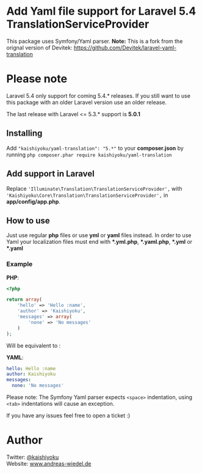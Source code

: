 # Add Yaml file support for Laravel 5.4 TranslationServiceProvider
This package uses Symfony/Yaml parser. **Note:** This is a fork from the orignal version of Devitek: <https://github.com/Devitek/laravel-yaml-translation>

# Please note
Laravel 5.4 only support for coming 5.4.\* releases. If you still want to use this package with an older Laravel version use an older release.

The last release with Laravel <= 5.3.\* support is **5.0.1**

## Installing
Add ```"kaishiyoku/yaml-translation": "5.*"``` to your **composer.json**
by running ```php composer.phar require kaishiyoku/yaml-translation```


## Add support in Laravel
Replace ```'Illuminate\Translation\TranslationServiceProvider',``` with ```'Kaishiyoku\Core\Translation\TranslationServiceProvider',``` in **app/config/app.php**.


## How to use
Just use regular **php** files or use **yml** or **yaml** files instead.
In order to use Yaml your localization files must end with **\*.yml.php**, **\*.yaml.php**, **\*.yml** or **\*.yaml**


### Example
**PHP**:

```php
<?php

return array(
	'hello' => 'Hello :name',
    'author' => 'Kaishiyoku',
	'messages' => array(
		'none' => 'No messages'
	)
);
```

Will be equivalent to :

**YAML**:

```yaml
hello: Hello :name
author: Kaishiyoku
messages:
  none: 'No messages'
```

Please note: The Symfony Yaml parser expects ```<space>``` indentation, using ```<tab>``` indentations will cause an exception.

If you have any issues feel free to open a ticket :)

Author
======
Twitter: [@kaishiyoku](https://twitter.com/kaishiyoku)  
Website: www.andreas-wiedel.de
